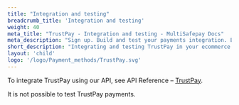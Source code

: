 ```yaml
---
title: "Integration and testing"
breadcrumb_title: 'Integration and testing'
weight: 40
meta_title: "TrustPay - Integration and testing - MultiSafepay Docs"
meta_description: "Sign up. Build and test your payments integration. Explore our products and services. Use our API Reference, SDKs, and wrappers. Get support."
short_description: "Integrating and testing TrustPay in your ecommerce platform"
layout: 'child'
logo: '/logo/Payment_methods/TrustPay.svg'
---
```


To integrate TrustPay using our API, see API Reference – [TrustPay](/api/#trustpay).

It is not possible to test TrustPay payments.
